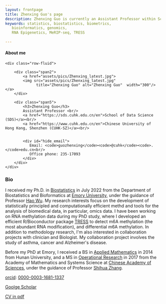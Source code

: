 ```yaml
---
layout: frontpage
title: Zhenxing Guo's page
description: Zhenxing Guo is currently an Assistant Professor within School of Data Science at Chinese University of Hong Kong, Shenzhen.
keywords: statistics, biostatistics, biometrics,
   bioinformatics, genomics,
   RNA Epigenetics, MeRIP-seq, TRESS
   
---
```


<div class="container">
   <h4><a name="contact"></a>About me</h4>

    <div class="row-fluid">
        
        <div class="span2">
            <a href="assets/pics/Zhenxing_latest.jpg">
            <img src="assets/pics/Zhenxing_latest.jpg"
                  title="Zhenxing Guo" alt="Zhenxing Guo"  width="300"/></a>
        </div>

        <div class="span5">
            <h3>Zhenxing Guo</h3>
            Assistant Professor <br/>
            <a href="https://sds.cuhk.edu.cn/en">School of Data Science (SDS)</a><br/>
            <a href="https://www.cuhk.edu.cn/en">Chinese University of Hong Kong, Shenzhen (CUHK-SZ)</a><br/>

           
            <div id="hide_email">
               Email: <code>guozhenxing</code><code>@cuhk</code><code>.</code>edu.cn<br/>
               Office phone: 235-17093
            </div>
        </div>
    </div>
</div>




<!-- <hr /> -->

### Bio

I received my Ph.D. in <a href = "https://www.sph.emory.edu/departments/bios/index.html">Biostatistics</a> in July 2022 from the Department of Biostatistics and Bioformatics at 
<a href="https://www.emory.edu/home/index.html">Emory University</a>, under the guidance of 
Professor <a href="http://www.haowulab.org">Hao Wu</a>. My research interests focus on the development of statistically principled and computationally efficient methd and tools for the analysis of biomedical data, in particular, omics data. I have been working on RNA methylation data during my PhD study, where I developed an efficient R/Bioconductor package <a href="https://www.bioconductor.org/packages/release/bioc/html/TRESS.html">TRESS</a> to detect m6A methylation (the most abundant RNA modification), and differential m6A methylation. 
In addition to methodology research,
I'm also interested in collaboration projects with clinician and Biologist. My collaboration project involves the study of asthma, cancer
and Alzheimer's disease. 

<p>
Before my PhD at Emory, I received a BS in <a href="http://www-en.hnu.edu.cn/">Applied Mathematics</a> in 2014 from Hunan University, and a MS in <a href="http://english.amss.cas.cn/">Operational Research</a> in 2017 from the Academy of Mathematics and Systems Science at <a href="https://english.cas.cn/">Chinese Academy of Sciences</a>, under the guidance of Professor <a href="http://www.zhanglab-amss.org/homepage/">Shihua Zhang</a>. 


<p>
  <a href="https://orcid.org">orcid</a>: <a href="https://orcid.org/0000-0003-1681-1337">0000-0003-1681-1337</a>
 <p>
  <a href="https://scholar.google.com.hk/citations?user=hm0mP4EAAAAJ&hl=zh-CN">Goolge Scholar</a>
<p>
  <a href="assets/ZhenxingGuo_CV.pdf">CV in pdf</a> 
<p>
<p>

<!-- <img src="assets/pics/Zhenxing_latest.jpg" width="100"> -->


